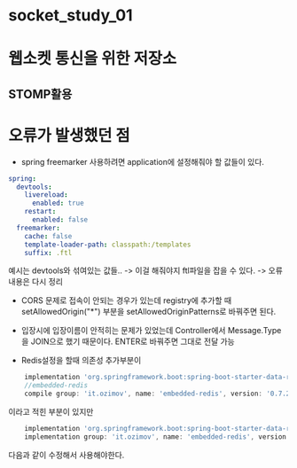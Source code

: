 # socket_study_01

# 웹소켓 통신을 위한 저장소
## STOMP활용

# 오류가 발생했던 점

- spring freemarker 사용하려면 application에 설정해줘야 할 값들이 있다.
``` yaml
spring:
  devtools:
    livereload:
      enabled: true
    restart:
      enabled: false
  freemarker:
    cache: false
    template-loader-path: classpath:/templates
    suffix: .ftl
```
예시는 devtools와 섞여있는 값들..
-> 이걸 해줘야지 ftl파일을 잡을 수 있다.
-> 오류 내용은 다시 정리 



- CORS 문제로 접속이 안되는 경우가 있는데
registry에 추가할 때 setAllowedOrigin("*") 부분을
setAllowedOriginPatterns로 바꿔주면 된다.


- 입장시에 입장이름이 안적히는 문제가 있었는데
Controller에서 Message.Type을 JOIN으로 했기 때문이다.
ENTER로 바꿔주면 그대로 전달 가능

- Redis설정을 할때 의존성 추가부분이
``` gradle
    implementation 'org.springframework.boot:spring-boot-starter-data-redis'
    //embedded-redis
    compile group: 'it.ozimov', name: 'embedded-redis', version: '0.7.2'
```
이라고 적힌 부분이 있지만

``` gradle
    implementation 'org.springframework.boot:spring-boot-starter-data-redis:2.6.3'
    implementation group: 'it.ozimov', name: 'embedded-redis', version: '0.7.2'
```
다음과 같이 수정해서 사용해야한다.

